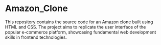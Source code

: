 # Amazon_Clone
This repository contains the source code for an Amazon clone built using HTML and CSS. The project aims to replicate the user interface of the popular e-commerce platform, showcasing fundamental web development skills in frontend technologies.
